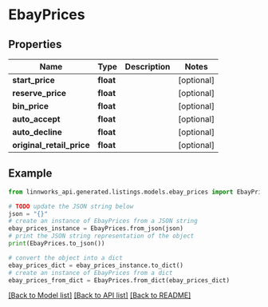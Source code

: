 # EbayPrices


## Properties

Name | Type | Description | Notes
------------ | ------------- | ------------- | -------------
**start_price** | **float** |  | [optional] 
**reserve_price** | **float** |  | [optional] 
**bin_price** | **float** |  | [optional] 
**auto_accept** | **float** |  | [optional] 
**auto_decline** | **float** |  | [optional] 
**original_retail_price** | **float** |  | [optional] 

## Example

```python
from linnworks_api.generated.listings.models.ebay_prices import EbayPrices

# TODO update the JSON string below
json = "{}"
# create an instance of EbayPrices from a JSON string
ebay_prices_instance = EbayPrices.from_json(json)
# print the JSON string representation of the object
print(EbayPrices.to_json())

# convert the object into a dict
ebay_prices_dict = ebay_prices_instance.to_dict()
# create an instance of EbayPrices from a dict
ebay_prices_from_dict = EbayPrices.from_dict(ebay_prices_dict)
```
[[Back to Model list]](../README.md#documentation-for-models) [[Back to API list]](../README.md#documentation-for-api-endpoints) [[Back to README]](../README.md)


